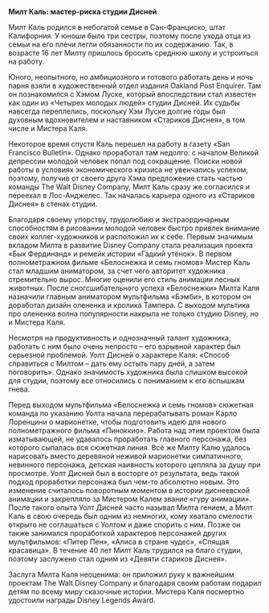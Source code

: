 **Милт Каль: мастер-риска студии Дисней**

Милт Каль родился в небогатой семье в Сан-Франциско, штат Калифорния. У юноши было три сестры, поэтому после ухода отца из семьи на его плечи легли обязанности по их содержанию. Так, в возрасте 16 лет Милту пришлось бросить среднюю школу и устроиться на работу. 

Юного, неопытного, но амбициозного и готового работать день и ночь парня взяли в художественный отдел издания Oakland Post Enquirer. Там он познакомился с Хэмом Луске, который впоследствии стал известен как один из «Четырех молодых людей» студии Дисней. Их судьбы навсегда переплелись, поскольку Хэм Луске долгие годы был духовным вдохновителем и наставником «Стариков Диснея», в том числе и Мистера Каля.

Некоторое время спустя Каль перешел на работу в газету «San Francisco Bulletin». Однако проработал там недолго: с началом Великой депрессии молодой человек попал под сокращение. Поиски новой работы в условиях экономического кризиса не увенчались успехом, поэтому, получив от своего друга Хэма предложение стать частью команды The Walt Disney Company, Милт Каль сразу же согласился и переехал в Лос-Анджелес. Так началась карьера одного из «Стариков Диснея» в стенах студии. 

Благодаря своему упорству, трудолюбию и экстраординарным способностям в рисовании молодой человек быстро привлек внимание своих коллег-художников и расположил их к себе. Первым значимым вкладом Милта в развитие Disney Company стала реализация проекта «Бык Фердинанд» и ремейк истории «Гадкий утёнок». В первом полнометражном фильме «Белоснежка и семь гномов» Мистер Каль стал младшим аниматором, за счет чего авторитет художника стремительно вырос. Многие оценили его стиль анимации лесных животных. После сногсшибательного успеха «Белоснежки» Милта Каля назначили главным аниматором мультфильма «Бэмби», в котором он доработал дизайн олененка и кролика Тампера. С выходом мультика про олененка волна популярности накрыла не только студию Disney, но и Мистера Каля. 

Несмотря на продуктивность и однозначный талант художника, работать с ним было очень непросто – его взрывной характер был серьезной проблемой. Уолт Дисней о характере Каля: «Способ справиться с Милтом – дать ему остыть пару дней, а затем поговорить». Однако значимость художника была слишком высокой для студии, поэтому все относились с пониманием к его вспышкам гнева. 

Перед выходом мультфильма «Белоснежка и семь гномов» сюжетная команда по указанию Уолта начала перерабатывать роман Карло Лоренцини о марионетке, чтобы подготовить идею для нового полнометражного фильма «Пиноккио». Работа над этим проектом была изматывающей, не удавалось проработать главного персонажа, без которого сыпалась вся сюжетная линия. Всё же Милту Калю удалось нарисовать вместо деревяной неживой марионетки симпатичного, невинного персонажа, детская наивность которого цепляла за душу при просмотре. Уолт Дисней был в восторге от результата, ведь такой подход проработки персонажа был чем-то абсолютно новым. Это изменение считалось поворотным моментом в истории диснеевской анимации и закрепляло за Мистером Калем звание «гуру анимации». После такого опыта Уолт Дисней часто называл Милта гением, а Милт Каль в свою очередь был одним из немногих, кому хватало смелости открыто не соглашаться с Уолтом и даже спорить с ним.  Позже он также занимался проработкой характеров персонажей других мультфильмов: «Питер Пен», «Алиса в стране чудес», «Спящая красавица». В течение 40 лет Милт Каль трудился на благо студии, поэтому заслужено стал одним из «Девяти стариков Диснея».

Заслуга Милта Каля неоценима: он приложил руку к важнейшим проектам The Walt Disney Company и благодаря своим работам подарил детям по всему миру сказочные истории. Мистера Каля посмертно удостоили награды Disney Legends Award.

